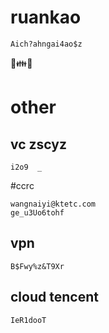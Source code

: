 # ruankao
```
Aich?ahngai4ao$z
```
:couple::family::smile:
# other
## vc zscyz
```
i2o9  _

```

#ccrc
```
wangnaiyi@ktetc.com
ge_u3Uo6tohf
```

## vpn 
```
B$Fwy%z&T9Xr
```

## cloud tencent
```
IeR1dooT
```
